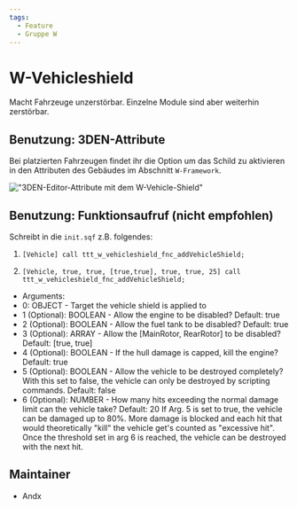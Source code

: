 ```yaml
---
tags:
  - Feature
  - Gruppe W
---
```


# W-Vehicleshield

Macht Fahrzeuge unzerstörbar. Einzelne Module sind aber weiterhin zerstörbar.

## Benutzung: 3DEN-Attribute

Bei platzierten Fahrzeugen findet ihr die Option um das Schild zu aktivieren in den Attributen des Gebäudes im Abschnitt `W-Framework`.

!["3DEN-Editor-Attribute mit dem W-Vehicle-Shield"](https://i.imgur.com/c9Irw2F.jpeg)

## Benutzung: Funktionsaufruf (nicht empfohlen)

Schreibt in die `init.sqf` z.B. folgendes:

1. `[Vehicle] call ttt_w_vehicleshield_fnc_addVehicleShield;`

2. `[Vehicle, true, true, [true,true], true, true, 25] call ttt_w_vehicleshield_fnc_addVehicleShield;`

* Arguments:
* 0:      OBJECT - Target the vehicle shield is applied to
* 1 (Optional):      BOOLEAN - Allow the engine to be disabled? Default: true
* 2 (Optional):      BOOLEAN - Allow the fuel tank to be disabled? Default: true
* 3 (Optional):      ARRAY - Allow the [MainRotor, RearRotor] to be disabled? Default: [true, true]
* 4 (Optional):      BOOLEAN - If the hull damage is capped, kill the engine? Default: true
* 5 (Optional):      BOOLEAN - Allow the vehicle to be destroyed completely? With this set to false, the vehicle can only be destroyed by scripting commands. Default: false
* 6 (Optional):      NUMBER - How many hits exceeding the normal damage limit can the vehicle take? Default: 20
If Arg. 5 is set to true, the vehicle can be damaged up to 80%. More damage is blocked and each hit that would theoretically "kill" the vehicle get's counted as "excessive hit".
Once the threshold set in arg 6 is reached, the vehicle can be destroyed with the next hit.

## Maintainer

* Andx
